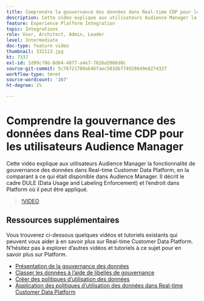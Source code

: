 ```yaml
---
title: Comprendre la gouvernance des données dans Real-time CDP pour les utilisateurs Audience Manager
description: Cette vidéo explique aux utilisateurs Audience Manager la fonctionnalité de gouvernance des données dans Real-time Customer Data Platform, en la comparant à ce qui était disponible dans Audience Manager. Il décrit le cadre DULE (Data Usage and Labeling Enforcement) et l’endroit dans Platform où il peut être appliqué.
feature: Experience Platform Integration
topic: Integrations
role: User, Architect, Admin, Leader
level: Intermediate
doc-type: feature video
thumbnail: 332123.jpg
kt: 7337
exl-id: 1d99c786-8d64-4877-a4e7-7026a5966d8c
source-git-commit: 5c76721780ab46faec503db774928649e8274327
workflow-type: tm+mt
source-wordcount: '167'
ht-degree: 1%

---
```


# Comprendre la gouvernance des données dans Real-time CDP pour les utilisateurs Audience Manager

Cette vidéo explique aux utilisateurs Audience Manager la fonctionnalité de gouvernance des données dans Real-time Customer Data Platform, en la comparant à ce qui était disponible dans Audience Manager. Il décrit le cadre DULE (Data Usage and Labeling Enforcement) et l’endroit dans Platform où il peut être appliqué.

>[!VIDEO](https://video.tv.adobe.com/v/332123/?quality=12&learn=on)

## Ressources supplémentaires

Vous trouverez ci-dessous quelques vidéos et tutoriels existants qui peuvent vous aider à en savoir plus sur Real-time Customer Data Platform. N’hésitez pas à explorer d’autres vidéos et tutoriels à ce sujet pour en savoir plus sur Platform.

* [Présentation de la gouvernance des données](https://experienceleague.adobe.com/docs/platform-learn/tutorials/data-governance/understanding-data-governance.html?lang=en#data-governance)
* [Classer les données à l’aide de libellés de gouvernance](https://experienceleague.adobe.com/docs/platform-learn/tutorials/data-governance/classify-data-using-governance-labels.html?lang=en#data-governance)
* [Créer des politiques d’utilisation des données](https://experienceleague.adobe.com/docs/platform-learn/tutorials/data-governance/create-data-usage-policies.html?lang=en#data-governance)
* [Application des politiques d’utilisation des données dans Real-time Customer Data Platform](https://experienceleague.adobe.com/docs/platform-learn/tutorials/data-governance/enforce-data-usage-policies-in-real-time-cdp.html?lang=en#data-governance)
